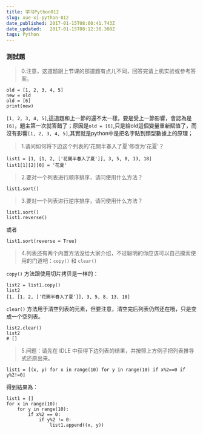 ```yaml
---
title: 学习Python012
slug: xue-xi-python-012
date_published: 2017-01-15T08:00:41.743Z
date_updated:   2017-01-15T08:12:38.308Z
tags: Python
---
```


### 測試題

> 0.注意，这道题跟上节课的那道题有点儿不同，回答完请上机实验或参考答案。

```
old = [1, 2, 3, 4, 5]
new = old
old = [6]
print(new)
```
`[1, 2, 3, 4, 5]`,這道題和上一節的還不太一樣，要是受上一節影響，會認為是`[6]`，題主第一次就答錯了；原因是`old = [6]`,只是給old這個變量重新賦值了，而沒有影響`[1, 2, 3, 4, 5]`,其實就是python中是把名字貼到類型數據上的原理；

> 1.请问如何将下边这个列表的'花開半春入了夏'修改为'花夏'？

```
list1 = [1, [1, 2, ['花開半春入了夏']], 3, 5, 8, 13, 18]
list1[1][2][0] = '花夏'
```

> 2.要对一个列表进行顺序排序，请问使用什么方法？

```
list1.sort()
```

> 3.要对一个列表进行逆序排序，请问使用什么方法？

```
list1.sort()
list1.reverse()
```
或者

```
list1.sort(reverse = True)
```
> 4.列表还有两个内置方法没给大家介绍，不过聪明的你应该可以自己摸索使用的门道吧：`copy()` 和 `clear()`

`copy()` 方法跟使用切片拷贝是一样的：

```
list2 = list1.copy()
list2
[1, [1, 2, ['花開半春入了夏']], 3, 5, 8, 13, 18]
```

`clear()` 方法用于清空列表的元素，但要注意，清空完后列表仍然还在哦，只是变成一个空列表。

```
list2.clear()
list2
# []
```

> 5.问题：请先在 IDLE 中获得下边列表的结果，并按照上方例子把列表推导式还原出来。

`list1 = [(x, y) for x in range(10) for y in range(10) if x%2==0 if y%2!=0]`

得到結果為：

```
list1 = []
for x in range(10):
    for y in range(10):
        if x%2 == 0:
            if y%2 != 0:
                list1.append((x, y))
```


